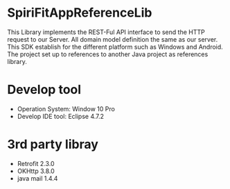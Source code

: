 # SpiriFitAppReferenceLib
This Library implements the REST-Ful API interface to send the HTTP request to our Server. All domain model definition the same as our server. This SDK establish for the different platform such as Windows and Android.  The project set up to references to another Java project as references library. 
# Develop tool
* Operation System: Window 10 Pro  
* Develop IDE tool: Eclipse 4.7.2
# 3rd party libray
* Retrofit 2.3.0  
* OKHttp 3.8.0  
* java mail 1.4.4  

